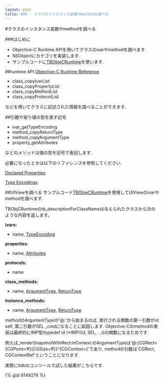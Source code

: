 ```yaml
---
layout: post
title: #00 - クラスのインスタンス変数やmethodを調べる
---
```


#クラスのインスタンス変数やmethodを調べる

###はじめに
 - Objective-C Runtime APIを用いてクラスのivarやmethodを調べます.
 - NSObjectにカテゴリを実装します.
 - サンプルコードに[TBObjeCRuntime](https://github.com/tanB/TBObjCRuntime)を使います.

##runtime API
[Objective-C Runtime Reference](https://developer.apple.com/library/mac/#documentation/Cocoa/Reference/ObjCRuntimeRef/Reference/reference.html)

 - class_copyIvarList
 - class_copyPropertyList
 - class_copyMethodList
 - class_copyProtocolList

などを用いてクラスに記述された情報を調べることができます.

##引数や戻り値の型を表す記号
 - ivar_getTypeEncoding
 - method_copyReturnType
 - method_copyArgumentType
 - property_getAttributes

などのメソッドは値の型を記号で表記します.

必要になったときは以下のリファレンスを参照してください.

[Declared Properties](https://developer.apple.com/library/mac/#DOCUMENTATION/Cocoa/Conceptual/ObjCRuntimeGuide/Articles/ocrtPropertyIntrospection.html)

[Type Encodings](https://developer.apple.com/library/mac/#documentation/Cocoa/Conceptual/ObjCRuntimeGuide/Articles/ocrtTypeEncodings.html)


##UIViewを調べる
 サンプルコード[TBObjeCRuntime](https://github.com/tanB/TBObjCRuntime)を使用してUIViewのivarやmethodを調べます.

 TBObjCRuntimeのtb_descriptionForClassNameは与えられたクラスから次のような内容を返します。

__ivars:__

 - name, [TypeEncoding](https://developer.apple.com/library/mac/#documentation/Cocoa/Conceptual/ObjCRuntimeGuide/Articles/ocrtTypeEncodings.html)

__properties:__

 - name, [Attributes](https://developer.apple.com/library/mac/#DOCUMENTATION/Cocoa/Conceptual/ObjCRuntimeGuide/Articles/ocrtPropertyIntrospection.html)

__protocols:__

 - name

__class_methods:__

 - name, [ArgumentType](https://developer.apple.com/library/mac/#documentation/Cocoa/Conceptual/ObjCRuntimeGuide/Articles/ocrtTypeEncodings.html), [ReturnType](https://developer.apple.com/library/mac/#documentation/Cocoa/Conceptual/ObjCRuntimeGuide/Articles/ocrtTypeEncodings.html)

__instance_methods:__

 - name, [ArgumentType](https://developer.apple.com/library/mac/#documentation/Cocoa/Conceptual/ObjCRuntimeGuide/Articles/ocrtTypeEncodings.html), [ReturnType](https://developer.apple.com/library/mac/#documentation/Cocoa/Conceptual/ObjCRuntimeGuide/Articles/ocrtTypeEncodings.html)


methodのArgumentTypeが'@:'から始まるのは, 実行される関数の第一引数がid self, 第二引数がSEL _cmdになることに起因します. Objective-Cのmethodの実装は最終的にIMP型(typedef id (*IMP)(id, SEL, ...))の関数になるためです.

例えば_renderSnapshotWithRect:inContext:のArgumentTypeは'@:{CGRect={CGPoint=ff}{CGSize=ff}}^{CGContext=}'であり, methodの引数は'CGRect, CGContextRef'ということになります.

実際にlldbのコンソールで試した結果がこちらです.

{% gist 6149274 %}

